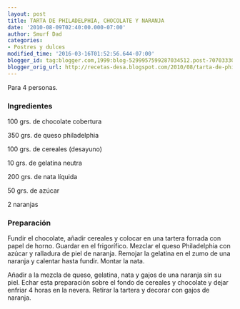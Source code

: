 ```yaml
---
layout: post
title: TARTA DE PHILADELPHIA, CHOCOLATE Y NARANJA
date: '2010-08-09T02:40:00.000-07:00'
author: Smurf Dad
categories:
- Postres y dulces
modified_time: '2016-03-16T01:52:56.644-07:00'
blogger_id: tag:blogger.com,1999:blog-5299957599287034512.post-7070333072127182204
blogger_orig_url: http://recetas-desa.blogspot.com/2010/08/tarta-de-philadelphia-chocolate-y.html
---
```


Para 4 personas.

<h3>Ingredientes</h3>
100 grs. de chocolate cobertura

350 grs. de queso philadelphia

100 grs. de cereales (desayuno)

10 grs. de gelatina neutra

200 grs. de nata líquida

50 grs. de azúcar

2 naranjas



<h3>Preparación</h3>
Fundir el chocolate, añadir cereales y colocar en una tartera forrada con papel de horno. Guardar en el frigorífico. Mezclar el queso Philadelphia con azúcar y ralladura de piel de naranja. Remojar la gelatina en el zumo de una naranja y calentar hasta fundir. Montar la nata.



Añadir a la mezcla de queso, gelatina, nata y gajos de una naranja sin su piel. Echar esta preparación sobre el fondo de cereales y chocolate y dejar enfriar 4 horas en la nevera. Retirar la tartera y decorar con gajos de naranja.